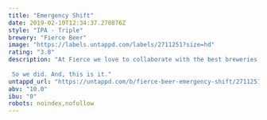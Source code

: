 ```yaml
---
title: "Emergency Shift"
date: 2019-02-10T12:34:37.270876Z
style: "IPA - Triple"
brewery: "Fierce Beer"
image: "https://labels.untappd.com/labels/2711251?size=hd"
rating: "3.8"
description: "At Fierce we love to collaborate with the best breweries. We've worked with Dugges Bryggeri before on collabs and on tap takeovers - we enjoyed it so much, we wanted to do it again.  So we did. And, this is it."
untappd_url: "https://untappd.com/b/fierce-beer-emergency-shift/2711251"
abv: "10.0"
ibu: "0"
robots: noindex,nofollow
---
```

